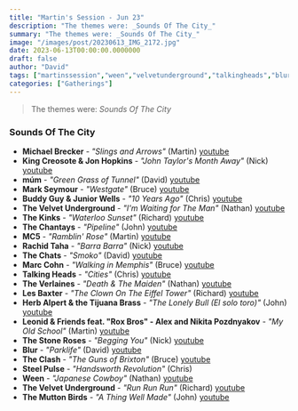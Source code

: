 ```yaml
---
title: "Martin's Session - Jun 23"
description: "The themes were: _Sounds Of The City_"
summary: "The themes were: _Sounds Of The City_"
image: "/images/post/20230613_IMG_2172.jpg"
date: 2023-06-13T00:00:00.0000000
draft: false
author: "David"
tags: ["martinssession","ween","velvetunderground","talkingheads","blur","buddyguy","theclash","themuttonbirds","thekinks","lesbaxter","jonhopkins","herbalpert","michaelbrecker","leonidandfriends","múm","mc5","thechats","marccohn","rachidtaha","steelpulse","markseymour","juniorwells","thechantays","kingcreosote","theverlaines","thestoneroses","youtube"]
categories: ["Gatherings"]
---
```

> The themes were: _Sounds Of The City_
### Sounds Of The City
- **Michael Brecker** - _"Slings and Arrows"_ (Martin) [youtube](https://www.youtube.com/watch?v=ahjiVzaxzN4)
- **King Creosote & Jon Hopkins** - _"John Taylor's Month Away"_ (Nick) [youtube](https://www.youtube.com/watch?v=UgglKPfVmms)
- **múm** - _"Green Grass of Tunnel"_ (David) [youtube](https://www.youtube.com/watch?v=l5hBkQT3-C8)
- **Mark Seymour** - _"Westgate"_ (Bruce) [youtube](https://www.youtube.com/watch?v=wkX9vg0jh58)
- **Buddy Guy & Junior Wells** - _"10 Years Ago"_ (Chris) [youtube](https://www.youtube.com/watch?v=-H8uAfX3wgQ)
- **The Velvet Underground** - _"I'm Waiting for The Man"_ (Nathan) [youtube](https://www.youtube.com/watch?v=99og_g7rXnA)
- **The Kinks** - _"Waterloo Sunset"_ (Richard) [youtube](https://www.youtube.com/watch?v=N_MqfF0WBsU)
- **The Chantays** - _"Pipeline"_ (John) [youtube](https://www.youtube.com/watch?v=w7c2ZKamzS4)
- **MC5** - _"Ramblin' Rose"_ (Martin) [youtube](https://www.youtube.com/watch?v=TMRtqnzA_oU)
- **Rachid Taha** - _"Barra Barra"_ (Nick) [youtube](https://www.youtube.com/watch?v=VmEV6qjY9Nc)
- **The Chats** - _"Smoko"_ (David) [youtube](https://www.youtube.com/watch?v=j58V2vC9EPc)
- **Marc Cohn** - _"Walking in Memphis"_ (Bruce) [youtube](https://www.youtube.com/watch?v=PgRafRp-P-o)
- **Talking Heads** - _"Cities"_ (Chris) [youtube](https://www.youtube.com/watch?v=K5H1nEP2wXA)
- **The Verlaines** - _"Death & The Maiden"_ (Nathan) [youtube](https://www.youtube.com/watch?v=P96cFKd4irY)
- **Les Baxter** - _"The Clown On The Eiffel Tower"_ (Richard) [youtube](https://www.youtube.com/watch?v=JCPh7rAwRNM)
- **Herb Alpert & the Tijuana Brass** - _"The Lonely Bull (El solo toro)"_ (John) [youtube](https://www.youtube.com/watch?v=UYJtU6WV_J4)
- **Leonid & Friends feat. "Rox Bros" - Alex and Nikita Pozdnyakov** - _"My Old School"_ (Martin) [youtube](https://www.youtube.com/watch?v=P_8aZZ9d_EA)
- **The Stone Roses** - _"Begging You"_ (Nick) [youtube](https://www.youtube.com/watch?v=S1Ke19kxGp8)
- **Blur** - _"Parklife"_ (David) [youtube](https://www.youtube.com/watch?v=YSuHrTfcikU)
- **The Clash** - _"The Guns of Brixton"_ (Bruce) [youtube](https://www.youtube.com/watch?v=JcW8VNwYvL0)
- **Steel Pulse** - _"Handsworth Revolution"_ (Chris)
- **Ween** - _"Japanese Cowboy"_ (Nathan) [youtube](https://www.youtube.com/watch?v=2xq9bp2ZBls)
- **The Velvet Underground** - _"Run Run Run"_ (Richard) [youtube](https://www.youtube.com/watch?v=m9ufOljsFZQ)
- **The Mutton Birds** - _"A Thing Well Made"_ (John) [youtube](https://www.youtube.com/watch?v=db-LtAbrYYA)
